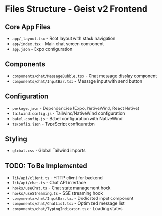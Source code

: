# Files Structure - Geist v2 Frontend

## Core App Files
- `app/_layout.tsx` - Root layout with stack navigation
- `app/index.tsx` - Main chat screen component
- `app.json` - Expo configuration

## Components
- `components/chat/MessageBubble.tsx` - Chat message display component
- `components/chat/InputBar.tsx` - Message input with send button

## Configuration
- `package.json` - Dependencies (Expo, NativeWind, React Native)
- `tailwind.config.js` - Tailwind/NativeWind configuration
- `babel.config.js` - Babel configuration with NativeWind
- `tsconfig.json` - TypeScript configuration

## Styling
- `global.css` - Global Tailwind imports

## TODO: To Be Implemented
- `lib/api/client.ts` - HTTP client for backend
- `lib/api/chat.ts` - Chat API interface
- `hooks/useChat.ts` - Chat state management hook
- `hooks/useStreaming.ts` - SSE streaming hook
- `components/chat/InputBar.tsx` - Dedicated input component
- `components/chat/ChatList.tsx` - Optimized message list
- `components/chat/TypingIndicator.tsx` - Loading states